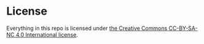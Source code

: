 # License

Everything in this repo is licensed under [the Creative Commons CC-BY-SA-NC 4.0 International license](https://creativecommons.org/licenses/by-nc-sa/4.0/).

